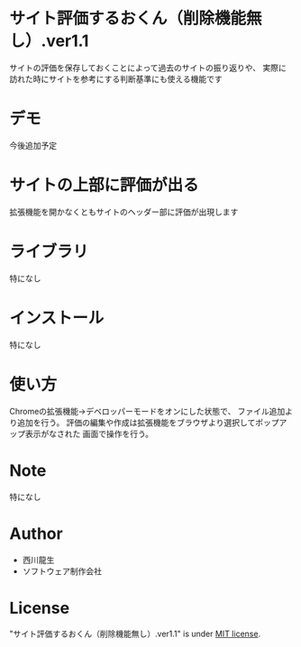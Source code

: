 # サイト評価するおくん（削除機能無し）.ver1.1
 
サイトの評価を保存しておくことによって過去のサイトの振り返りや、
実際に訪れた時にサイトを参考にする判断基準にも使える機能です
 
# デモ
 
今後追加予定
 
# サイトの上部に評価が出る
 
拡張機能を開かなくともサイトのヘッダー部に評価が出現します
 
# ライブラリ
 
特になし

# インストール
 
特になし
 
# 使い方
 
Chromeの拡張機能→デベロッパーモードをオンにした状態で、
ファイル追加より追加を行う。
評価の編集や作成は拡張機能をブラウザより選択してポップアップ表示がなされた
画面で操作を行う。

# Note
 
特になし
 
# Author
 
* 西川龍生
* ソフトウェア制作会社

 
# License

 
"サイト評価するおくん（削除機能無し）.ver1.1" is under [MIT license](https://en.wikipedia.org/wiki/MIT_License).

 
